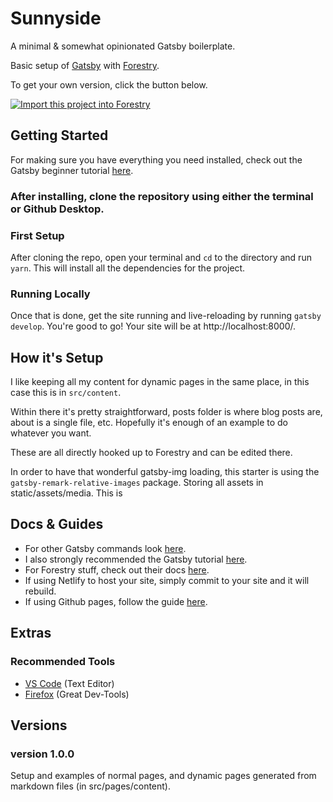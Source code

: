 # Sunnyside
A minimal & somewhat opinionated Gatsby boilerplate.

Basic setup of [Gatsby](https://www.gatsbyjs.org/) with [Forestry](https://forestry.io/).

To get your own version, click the button below.

[![Import this project into Forestry](https://assets.forestry.io/import-to-forestryK.svg)](https://app.forestry.io/quick-start?repo=huntercaron/sunnyside&engine=gatsby)

<!-- [![Deploy to Netlify](https://www.netlify.com/img/deploy/button.svg)](https://app.netlify.com/start/deploy?repository=https://github.com/huntercaron/boiled-forestry) -->


## Getting Started

For making sure you have everything you need installed, check out the Gatsby beginner tutorial [here](https://www.gatsbyjs.org/tutorial/).

### After installing, clone the repository using either the terminal or Github Desktop.

### First Setup

After cloning the repo, open your terminal and `cd` to the directory and run `yarn`.
This will install all the dependencies for the project.

### Running Locally

Once that is done, get the site running and live-reloading by running `gatsby develop`.
You're good to go! Your site will be at http://localhost:8000/.

## How it's Setup

I like keeping all my content for dynamic pages in the same place, in this case this is in `src/content`. 

Within there it's pretty straightforward, posts folder is where blog posts are, about is a single file, etc. Hopefully it's enough of an example to do whatever you want.

These are all directly hooked up to Forestry and can be edited there.

In order to have that wonderful gatsby-img loading, this starter is using the `gatsby-remark-relative-images` package. Storing all assets in static/assets/media. This is


## Docs & Guides
- For other Gatsby commands look [here](https://www.gatsbyjs.org/docs/).
- I also strongly recommended the Gatsby tutorial [here](https://www.gatsbyjs.org/tutorial/).
- For Forestry stuff, check out their docs [here](https://forestry.io/docs/welcome/).
- If using Netlify to host your site, simply commit to your site and it will rebuild.
- If using Github pages, follow the guide [here](https://www.gatsbyjs.org/docs/deploy-gatsby/#github-pages).

## Extras
### Recommended Tools
* [VS Code](https://code.visualstudio.com/) \(Text Editor\)
* [Firefox](https://www.mozilla.org/en-US/firefox/) \(Great Dev-Tools\)

## Versions
### version 1.0.0
Setup and examples of normal pages, and dynamic pages generated from markdown files (in src/pages/content).
